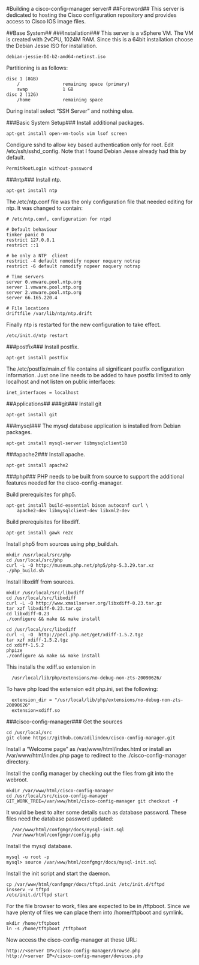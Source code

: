 #Building a cisco-config-manager server#
##Foreword##
This server is dedicated to hosting the Cisco configuration repository and provides access to Cisco IOS image files.

##Base System##
###Installation###
This server is a vSphere VM. The VM is created with 2vCPU, 1024M RAM. Since this is a 64bit installation choose the Debian Jesse ISO for installation.

    debian-jessie-DI-b2-amd64-netinst.iso

Partitioning is as follows:

    disc 1 (8GB)
        /                remaining space (primary)
        swap             1 GB
    disc 2 (12G)
        /home            remaining space

During install select “SSH Server” and nothing else.

###Basic System Setup###
Install additional packages.

    apt-get install open-vm-tools vim lsof screen

Condigure sshd to allow key based authentication only for root. Edit /etc/ssh/sshd_config. Note that I found Debian Jesse already had this by default.
 
    PermitRootLogin without-password

###ntp###
Install ntp.

    apt-get install ntp

The /etc/ntp.conf file was the only configuration file that needed editing
for ntp. It was changed to contain:

    # /etc/ntp.conf, configuration for ntpd

    # Default behaviour
    tinker panic 0
    restrict 127.0.0.1
    restrict ::1

    # be only a NTP  client
    restrict -4 default nomodify nopeer noquery notrap
    restrict -6 default nomodify nopeer noquery notrap

    # Time servers
    server 0.vmware.pool.ntp.org
    server 1.vmware.pool.ntp.org
    server 2.vmware.pool.ntp.org
    server 66.165.220.4

    # File locations
    driftfile /var/lib/ntp/ntp.drift

Finally ntp is restarted for the new configuration to take effect.
   
    /etc/init.d/ntp restart
    
###postfix###
Install postfix.

    apt-get install postfix

The /etc/postfix/main.cf file contains all significant postfix configuration
information. Just one line needs to be added to have postfix limited to only
localhost and not listen on public interfaces:

    inet_interfaces = localhost

##Applications##
###git###
Install git

    apt-get install git

###mysql###
The mysql database application is installed from Debian packages.

    apt-get install mysql-server libmysqlclient18

###apache2###
Install apache.

    apt-get install apache2

###php###
PHP needs to be built from source to support the additional features needed for the cisco-config-manager.

Build prerequisites for php5.

    apt-get install build-essential bison autoconf curl \
        apache2-dev libmysqlclient-dev libxml2-dev 

Build prerequisites for libxdiff.

    apt-get install gawk re2c 

Install php5 from sources using php_build.sh.

    mkdir /usr/local/src/php
    cd /usr/local/src/php
    curl -L -O http://museum.php.net/php5/php-5.3.29.tar.xz
    ./php_build.sh

Install libxdiff from sources.

    mkdir /usr/local/src/libxdiff
    cd /usr/local/src/libxdiff
    curl -L -O http://www.xmailserver.org/libxdiff-0.23.tar.gz
    tar xzf libxdiff-0.23.tar.gz
    cd libxdiff-0.23
    ./configure && make && make install

    cd /usr/local/src/libxdiff
    curl -L -O  http://pecl.php.net/get/xdiff-1.5.2.tgz
    tar xzf xdiff-1.5.2.tgz
    cd xdiff-1.5.2
    phpize
    ./configure && make && make install

This installs the xdiff.so extension in 

      /usr/local/lib/php/extensions/no-debug-non-zts-20090626/
    
To have php load the extension edit php.ini, set the following:

      extension_dir = "/usr/local/lib/php/extensions/no-debug-non-zts-20090626"
      extension=xdiff.so

###cisco-config-manager###
Get the sources

    cd /usr/local/src
    git clone https://github.com/adilinden/cisco-config-manager.git

Install a “Welcome page” as /var/www/html/index.html or install an /var/www/html/index.php page to redirect to the ./cisco-config-manager directory.

Install the config manager by checking out the files from git into the webroot.

    mkdir /var/www/html/cisco-config-manager
    cd /usr/local/src/cisco-config-manager
    GIT_WORK_TREE=/var/www/html/cisco-config-manager git checkout -f

It would be best to alter some details such as database password. These files need the database password updated:

      /var/www/html/confgmgr/docs/mysql-init.sql
      /var/www/html/confgmgr/config.php

Install the mysql database.

    mysql -u root -p
    mysql> source /var/www/html/confgmgr/docs/mysql-init.sql

Install the init script and start the daemon.

    cp /var/www/html/confgmgr/docs/tftpd.init /etc/init.d/tftpd
    insserv -v tftpd
    /etc/init.d/tftpd start

For the file browser to work, files are expected to be in /tftpboot. Since we have plenty of files we can place them into /home/tftpboot and symlink.

    mkdir /home/tftpboot
    ln -s /home/tftpboot /tftpboot

Now access the cisco-config-manager at these URL:

    http://<server IP>/cisco-config-manager/browse.php
    http://<server IP>/cisco-config-manager/devices.php
